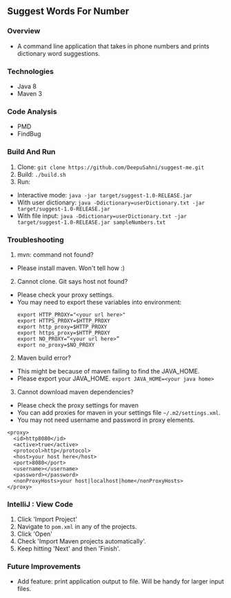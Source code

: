 ## Suggest Words For Number

### Overview
- A command line application that takes in phone numbers and prints dictionary word suggestions.

### Technologies
- Java 8
- Maven 3

### Code Analysis
- PMD
- FindBug

### Build And Run
1. Clone: `git clone https://github.com/DeepuSahni/suggest-me.git`
1. Build: `./build.sh`
3. Run: 
* Interactive mode: `java -jar target/suggest-1.0-RELEASE.jar`
* With user dictionary: `java -Ddictionary=userDictionary.txt -jar target/suggest-1.0-RELEASE.jar`
* With file input: `java -Ddictionary=userDictionary.txt -jar target/suggest-1.0-RELEASE.jar sampleNumbers.txt`

### Troubleshooting
1. mvn: command not found?
  - Please install maven. Won't tell how :)
2. Cannot clone. Git says host not found?
  - Please check your proxy settings.
  - You may need to export these variables into environment:
    ```
    export HTTP_PROXY="<your url here>"
    export HTTPS_PROXY=$HTTP_PROXY
    export http_proxy=$HTTP_PROXY
    export https_proxy=$HTTP_PROXY
    export NO_PROXY=“<your url here>”
    export no_proxy=$NO_PROXY
    ```
2. Maven build error?
  - This might be because of maven failing to find the JAVA_HOME.
  - Please export your JAVA_HOME. `export JAVA_HOME=<your java home>`
3. Cannot download maven dependencies?
  - Please check the proxy settings for maven
  - You can add proxies for maven in your  settings file `~/.m2/settings.xml`.
  - You may not need username and password in proxy elements.
  ```
  <proxy>
    <id>http8080</id>
    <active>true</active>
    <protocol>http</protocol>
    <host>your host here</host>
    <port>8080</port>
    <username></username>
    <password></password>
    <nonProxyHosts>your host|localhost|home</nonProxyHosts>
  </proxy>
  ```
  
### IntelliJ : View Code 
1. Click 'Import Project'
2. Navigate to `pom.xml` in any of the projects.
3. Click 'Open'
4. Check 'Import Maven projects automatically'.
5. Keep hitting 'Next' and then 'Finish'. 

### Future Improvements
- Add feature: print application output to file. Will be handy for larger input files.
